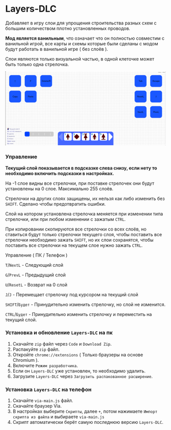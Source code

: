 # Layers-DLC
Добавляет в игру слои для упрощения строительства разных схем с большим количеством плотно установленных проводов.

**Мод является ванильным**, что означает что он полностью совместим с ванильной игрой, все карты и схемы которые были сделаны с модом будут работать в ванильной игре ( без слоёв ).

Слои являются только визуальной частью, в одной клеточке может быть только одна стрелочка.

![Превью](images/preview.png)

### Управление
**Текущий слой показывается в подсказке слева снизу, если нету то необходимо включить подсказки в настройках.**

На -1 слое видны все стрелочки, при поставке стрелочек они будут установлены на 0 слое. Максимально 255 слоёв.

Стрелочки на других слоях защищены, их нельзя как либо изменить без `SHIFT`. Сделано чтобы предотвратить ошибки.

Слой на котором установлена стрелочка меняется при изменении типа стрелочки, или при любом изменении с зажатым `CTRL`.

При копировании скопируются все стрелочки со всех слоёв, но ставиться будут только стрелочки текущего слоя, чтобы поставить все стрелочки необходимо зажать `SHIFT`, но их слои сохранятся, чтобы поставить все стрелочки на текущем слое нужно зажать `CTRL`.

Управление ( ПК / Телефон )

`T`/`NextL` - Следующий слой

`G`/`PrevL` - Предыдущий слой

`U`/`ResetL` - Возврат на 0 слой

`J`/`J` - Перемещает стрелочку под курсором на текущий слой

`SHIFT`/`Будет` - Принудительно изменить стрелочку, но слой не изменится.

`CTRL`/`Будет` - Принудительно изменить стрелочку и переместить на текущий слой.

### Установка и обновление `Layers-DLC` на пк
1. Скачайте `zip` файл через `Code` и `Download Zip`.
2. Распакуйте `zip` файл.
3. Откройте `chrome://extensions` ( Только браузеры на основе Chromium ).
4. Включите `Режим разработчика`.
5. Если он `Layers-DLC` уже установлен, то необходимо удалить.
6. Загрузите `Layers-DLC` через `Загрузить распакованное расширение`.

### Установка `Layers-DLC` на телефон
1. Скачайте `via-main.js` файл.
2. Скачайте браузер Via.
3. В настройках выберите `Скрипты`, далее `+`, потом нажимаете `Импорт скрипта из файла` и выбираете `via-main.js`
4. Скрипт автоматически берёт самую последнюю версию `Layers-DLC`.

